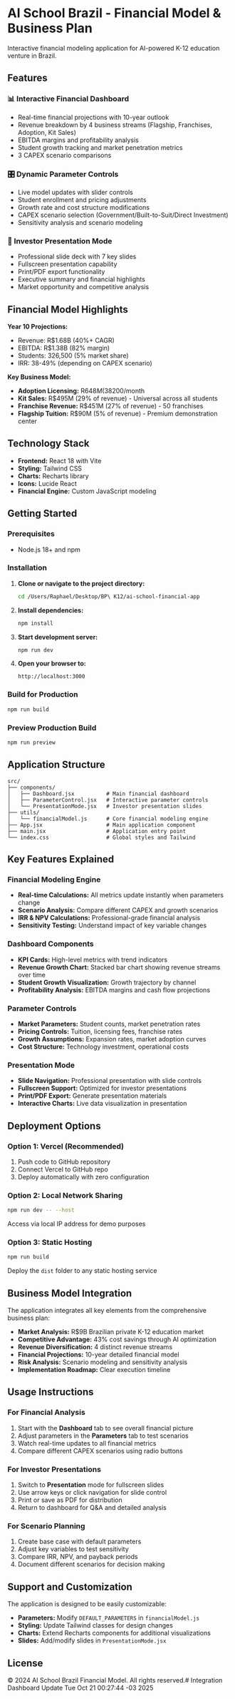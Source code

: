 # AI School Brazil - Financial Model & Business Plan

Interactive financial modeling application for AI-powered K-12 education venture in Brazil.

## Features

### 📊 Interactive Financial Dashboard
- Real-time financial projections with 10-year outlook
- Revenue breakdown by 4 business streams (Flagship, Franchises, Adoption, Kit Sales)
- EBITDA margins and profitability analysis
- Student growth tracking and market penetration metrics
- 3 CAPEX scenario comparisons

### 🎛️ Dynamic Parameter Controls
- Live model updates with slider controls
- Student enrollment and pricing adjustments
- Growth rate and cost structure modifications
- CAPEX scenario selection (Government/Built-to-Suit/Direct Investment)
- Sensitivity analysis and scenario modeling

### 🎯 Investor Presentation Mode
- Professional slide deck with 7 key slides
- Fullscreen presentation capability
- Print/PDF export functionality
- Executive summary and financial highlights
- Market opportunity and competitive analysis

## Financial Model Highlights

**Year 10 Projections:**
- Revenue: R$1.68B (40%+ CAGR)
- EBITDA: R$1.38B (82% margin)
- Students: 326,500 (5% market share)
- IRR: 38-49% (depending on CAPEX scenario)

**Key Business Model:**
- **Adoption Licensing:** R$648M (38% of revenue) - 250K students at R$200/month
- **Kit Sales:** R$495M (29% of revenue) - Universal across all students
- **Franchise Revenue:** R$451M (27% of revenue) - 50 franchises
- **Flagship Tuition:** R$90M (5% of revenue) - Premium demonstration center

## Technology Stack

- **Frontend:** React 18 with Vite
- **Styling:** Tailwind CSS
- **Charts:** Recharts library
- **Icons:** Lucide React
- **Financial Engine:** Custom JavaScript modeling

## Getting Started

### Prerequisites
- Node.js 18+ and npm

### Installation

1. **Clone or navigate to the project directory:**
   ```bash
   cd /Users/Raphael/Desktop/BP\ K12/ai-school-financial-app
   ```

2. **Install dependencies:**
   ```bash
   npm install
   ```

3. **Start development server:**
   ```bash
   npm run dev
   ```

4. **Open your browser to:**
   ```
   http://localhost:3000
   ```

### Build for Production

```bash
npm run build
```

### Preview Production Build

```bash
npm run preview
```

## Application Structure

```
src/
├── components/
│   ├── Dashboard.jsx          # Main financial dashboard
│   ├── ParameterControl.jsx   # Interactive parameter controls
│   └── PresentationMode.jsx   # Investor presentation slides
├── utils/
│   └── financialModel.js      # Core financial modeling engine
├── App.jsx                    # Main application component
├── main.jsx                   # Application entry point
└── index.css                  # Global styles and Tailwind
```

## Key Features Explained

### Financial Modeling Engine
- **Real-time Calculations:** All metrics update instantly when parameters change
- **Scenario Analysis:** Compare different CAPEX and growth scenarios
- **IRR & NPV Calculations:** Professional-grade financial analysis
- **Sensitivity Testing:** Understand impact of key variable changes

### Dashboard Components
- **KPI Cards:** High-level metrics with trend indicators
- **Revenue Growth Chart:** Stacked bar chart showing revenue streams over time
- **Student Growth Visualization:** Growth trajectory by channel
- **Profitability Analysis:** EBITDA margins and cash flow projections

### Parameter Controls
- **Market Parameters:** Student counts, market penetration rates
- **Pricing Controls:** Tuition, licensing fees, franchise rates
- **Growth Assumptions:** Expansion rates, market adoption curves
- **Cost Structure:** Technology investment, operational costs

### Presentation Mode
- **Slide Navigation:** Professional presentation with slide controls
- **Fullscreen Support:** Optimized for investor presentations
- **Print/PDF Export:** Generate presentation materials
- **Interactive Charts:** Live data visualization in presentation

## Deployment Options

### Option 1: Vercel (Recommended)
1. Push code to GitHub repository
2. Connect Vercel to GitHub repo
3. Deploy automatically with zero configuration

### Option 2: Local Network Sharing
```bash
npm run dev -- --host
```
Access via local IP address for demo purposes

### Option 3: Static Hosting
```bash
npm run build
```
Deploy the `dist` folder to any static hosting service

## Business Model Integration

The application integrates all key elements from the comprehensive business plan:

- **Market Analysis:** R$9B Brazilian private K-12 education market
- **Competitive Advantage:** 43% cost savings through AI optimization
- **Revenue Diversification:** 4 distinct revenue streams
- **Financial Projections:** 10-year detailed financial model
- **Risk Analysis:** Scenario modeling and sensitivity analysis
- **Implementation Roadmap:** Clear execution timeline

## Usage Instructions

### For Financial Analysis
1. Start with the **Dashboard** tab to see overall financial picture
2. Adjust parameters in the **Parameters** tab to test scenarios
3. Watch real-time updates to all financial metrics
4. Compare different CAPEX scenarios using radio buttons

### For Investor Presentations
1. Switch to **Presentation** mode for fullscreen slides
2. Use arrow keys or click navigation for slide control
3. Print or save as PDF for distribution
4. Return to dashboard for Q&A and detailed analysis

### For Scenario Planning
1. Create base case with default parameters
2. Adjust key variables to test sensitivity
3. Compare IRR, NPV, and payback periods
4. Document different scenarios for decision making

## Support and Customization

The application is designed to be easily customizable:

- **Parameters:** Modify `DEFAULT_PARAMETERS` in `financialModel.js`
- **Styling:** Update Tailwind classes for design changes
- **Charts:** Extend Recharts components for additional visualizations
- **Slides:** Add/modify slides in `PresentationMode.jsx`

## License

© 2024 AI School Brazil Financial Model. All rights reserved.# Integration Dashboard Update Tue Oct 21 00:27:44 -03 2025
